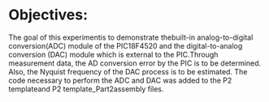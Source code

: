 # Objectives:
The goal of this experimentis to demonstrate thebuilt-in analog-to-digital conversion(ADC) module of the PIC18F4520 and the digital-to-analog conversion (DAC) module which is external to the PIC.Through measurement data, the AD conversion error by the PIC is to be determined. Also, the Nyquist frequency of the DAC process is to be estimated. The code necessary to perform the ADC and DAC was added to the P2 templateand P2 template_Part2assembly files.

